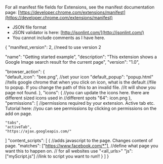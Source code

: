 For all manifest file fields for Extensions, see the manifest documentation page:
[https://developer.chrome.com/extensions/manifest](https://developer.chrome.com/extensions/manifest)

* JSON file format
* JSON validator is here: [http://jsonlint.com/](http://jsonlint.com/)
* You cannot include comments as I have here.


{
  "manifest_version": 2, //need to use version 2

  "name": "Getting started example", 
  "description": "This extension shows a Google Image search result for the current page",
  "version": "1.0",

  "browser_action": {  
    "default_icon": "bee.png",    //set your icon
    "default_popup": "popup.html" //tells google chrome that when you click on icon, what is the default 
                                  //file to popup. If you change the path of this to an invalid file. 
                                  //it will show you page not found.
  },
  "icons": { //you can update the icons here. there are different sized icons used in 
             //different spots
  "64": icon.png
  },
  "permissions": [  //permissions required by your extension. Active tab etc. Tutorial here:
                    //you can see permissions by clicking on permissions on the add on page.

    "tabs",
    "activeTab",
    "https://ajax.googleapis.com/"
  ]
  "content_scripts": [
    {                   //adds javascript to the page. Changes content of page.
      "matches": ["https://www.facebook.com/*"], //define what page you want this to happen on. 
                                                  // for all websites use "<all_urls>"
      "js": ["myScript.js"]  //link to script you want to run!!
    }
  ]
}
